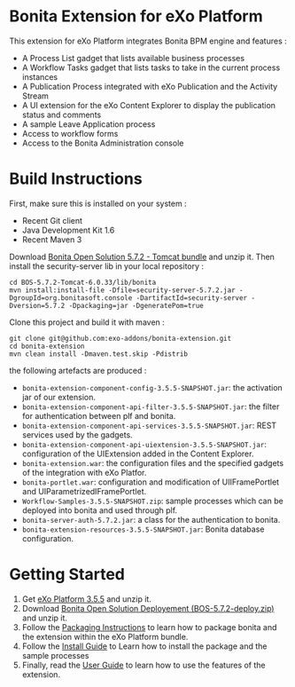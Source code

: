 Bonita Extension for eXo Platform
================

This extension for eXo Platform integrates Bonita BPM engine and features :
* A Process List gadget that lists available business processes
* A Workflow Tasks gadget that lists tasks to take in the current process instances
* A Publication Process integrated with eXo Publication and the Activity Stream
* A UI extension for the eXo Content Explorer to display the publication status and comments
* A sample Leave Application process
* Access to workflow forms
* Access to the Bonita Administration console




Build Instructions
==================

First, make sure this is installed on your system :   
* Recent Git client
* Java Development Kit 1.6
* Recent Maven 3

Download [Bonita Open Solution 5.7.2 - Tomcat bundle](http://www.bonitasoft.com/products/BPM_downloads/all) and unzip it. Then install the security-server lib in your local repository :

    cd BOS-5.7.2-Tomcat-6.0.33/lib/bonita
    mvn install:install-file -Dfile=security-server-5.7.2.jar -DgroupId=org.bonitasoft.console -DartifactId=security-server -Dversion=5.7.2 -Dpackaging=jar -DgeneratePom=true

Clone this project and build it with maven : 

    git clone git@github.com:exo-addons/bonita-extension.git
    cd bonita-extension
    mvn clean install -Dmaven.test.skip -Pdistrib

the following artefacts are produced :
* ```bonita-extension-component-config-3.5.5-SNAPSHOT.jar```: the activation jar of our extension.
* ```bonita-extension-component-api-filter-3.5.5-SNAPSHOT.jar```: the filter for authentication between plf and bonita.
* ```bonita-extension-component-api-services-3.5.5-SNAPSHOT.jar```: REST services used by the gadgets.
* ```bonita-extension-component-api-uiextension-3.5.5-SNAPSHOT.jar```: configuration of the UIExtension added in the Content Explorer.
* ```bonita-extension.war```: the configuration files and the specified  gadgets of the integration with eXo Platfor.
* ```bonita-portlet.war```: configuration and modification of UIIFramePortlet and UIParametrizedIFramePortlet.
* ```Workflow-Samples-3.5.5-SNAPSHOT.zip```: sample processes which can be deployed into  bonita and used through plf.
* ```bonita-server-auth-5.7.2.jar```: a class for the authentication to bonita.
* ```bonita-extension-resources-3.5.5-SNAPSHOT.jar```: Bonita database configuration.


Getting Started
=============

1. Get [eXo Platform 3.5.5](http://www.exoplatform.com/exo-platform-3.5-trial/eXo-Platform-3.5.zip) and unzip it.
2. Download [Bonita Open Solution Deployement (BOS-5.7.2-deploy.zip)](http://www.bonitasoft.com/products/BPM_downloads/all) and unzip it.
2. Follow the [Packaging Instructions](https://github.com/exo-addons/bonita-extension/wiki/Packaging-Guide-:-Manual-Packaging-Steps) to learn how to package bonita and the extension within the eXo Platform bundle.
3. Follow the [Install Guide](https://github.com/exo-addons/bonita-extension/wiki/InstallGuide) to Learn how to install the package and the sample processes 
4. Finally, read the [User Guide](https://github.com/exo-addons/bonita-extension/wiki/User-Guide) to learn how to use the features of the extension.
 
